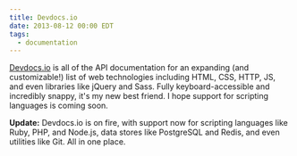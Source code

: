 ```yaml
---
title: Devdocs.io
date: 2013-08-12 00:00 EDT
tags:
  - documentation
---
```


[Devdocs.io](http://devdocs.io/) is all of the API documentation for an expanding (and customizable!) list of web technologies including HTML, CSS, HTTP, JS, and even libraries like jQuery and Sass. Fully keyboard-accessible and incredibly snappy, it's my new best friend. I hope support for scripting languages is coming soon.

<!--more-->

**Update:** Devdocs.io is on fire, with support now for scripting languages like Ruby, PHP, and Node.js, data stores like PostgreSQL and Redis, and even utilities like Git. All in one place.


